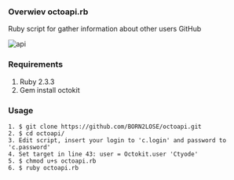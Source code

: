 ### Overwiev octoapi.rb
Ruby script for gather information about other users GitHub

![api](https://cloud.githubusercontent.com/assets/24982084/22865559/167009b6-f180-11e6-8a91-8c3665920e95.png)
### Requirements
1. Ruby 2.3.3
2. Gem install octokit

### Usage
```
1. $ git clone https://github.com/BORN2LOSE/octoapi.git
2. $ cd octoapi/
3. Edit script, insert your login to 'c.login' and password to 'c.password'
4. Set target in line 43: user = Octokit.user 'Ctyode'
5. $ chmod u+s octoapi.rb
6. $ ruby octoapi.rb
```
